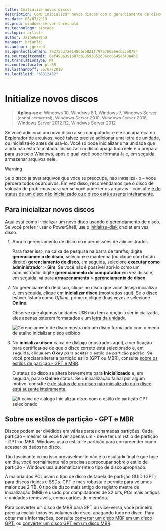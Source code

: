 ```yaml
---
title: Initialize novos discos
description: Como inicializar novos discos com o gerenciamento de disco, fazendo com que eles prontos para uso. Também inclui links para solução de problemas.
ms.date: 06/07/2019
ms.prod: windows-server-threshold
ms.technology: storage
ms.topic: article
author: JasonGerend
manager: brianlic
ms.author: jgerend
ms.openlocfilehash: 7a275c372e1486b26821f797a7663eecbc3e8784
ms.sourcegitcommit: 6ef4986391607bb28593852d06cc6645e548a4b3
ms.translationtype: MT
ms.contentlocale: pt-BR
ms.lasthandoff: 06/07/2019
ms.locfileid: "66812432"
---
```

# <a name="initialize-new-disks"></a>Initialize novos discos

> **Aplica-se a:** Windows 10, Windows 8.1, Windows 7, Windows Server (canal semestral), Windows Server 2019, Windows Server 2016, Windows Server 2012 R2, Windows Server 2012

Se você adicionar um novo disco a seu computador e ele não apareça no Explorador de arquivos, você talvez precise [adicionar uma letra de unidade](change-a-drive-letter.md), ou inicializá-lo antes de usá-lo. Você só pode inicializar uma unidade que ainda não está formatada. Inicializar um disco apaga tudo nele e o prepara para uso pelo Windows, após o qual você pode formatá-la e, em seguida, armazenar arquivos nele.

> [!WARNING]
> Se o disco já tiver arquivos que você se preocupa, não inicializá-lo – você perderá todos os arquivos. Em vez disso, recomendamos que o disco de solução de problemas para ver se você pode ler os arquivos - consulte [é de status de um disco não inicializado ou o disco está ausente inteiramente](troubleshooting-disk-management.md#a-disks-status-is-not-initialized-or-the-disk-is-missing).

## <a name="to-initialize-new-disks"></a>Para inicializar novos discos

Aqui está como inicializar um novo disco usando o gerenciamento de disco. Se você preferir usar o PowerShell, use o [initialize-disk](https://docs.microsoft.com/powershell/module/storage/initialize-disk) cmdlet em vez disso.

1. Abra o gerenciamento de disco com permissões de administrador. 
 
    Para fazer isso, na caixa de pesquisa na barra de tarefas, digite **gerenciamento de disco**, selecione e mantenha (ou clique com botão direito) **gerenciamento de disco**, em seguida, selecione **executar como administrador**  >  **Sim**. Se você não é possível abri-lo como um administrador, digite **gerenciamento do computador** em vez disso e, em seguida, vá para **armazenamento** > **gerenciamento de disco**.
1. No gerenciamento de disco, clique no disco que você deseja inicializar e, em seguida, clique em **inicializar disco** (mostrados aqui). Se o disco estiver listado como *Offline*, primeiro clique duas vezes e selecione **Online**.

     Observe que algumas unidades USB não tem a opção a ser inicializada, eles apenas obterem formatados e um [letra da unidade](change-a-drive-letter.md).

    ![Gerenciamento de disco mostrando um disco formatado com o menu de atalho inicializar disco exibido](media/uninitialized-disk.PNG)
2. No **inicializar disco** caixa de diálogo (mostrados aqui), a verificação para certificar-se de que o disco correto está selecionado e, em seguida, clique em **Okey** para aceitar o estilo de partição padrão. Se você precisar alterar a partição estilo (GPT ou MBR), consulte [sobre os estilos de partição - GPT e MBR](#about-partition-styles---gpt-and-mbr).

     O status do disco se altera brevemente para **Inicializando** e, em seguida, para o **Online** status. Se a inicialização falhar por algum motivo, consulte [é de status de um disco não inicializado ou o disco está ausente inteiramente](troubleshooting-disk-management.md#a-disks-status-is-not-initialized-or-the-disk-is-missing).

    ![A caixa de diálogo Inicializar disco com o estilo de partição GPT selecionado](media/initialize-disk.PNG)

## <a name="about-partition-styles---gpt-and-mbr"></a>Sobre os estilos de partição - GPT e MBR

Discos podem ser divididos em várias partes chamadas partições. Cada partição – mesmo se você tiver apenas um - deve ter um estilo de partição - GPT ou MBR. Windows usa o estilo de partição para compreender como acessar os dados no disco.

Tão fascinante como isso provavelmente não é o resultado final é que hoje em dia, você normalmente não precisa se preocupar sobre o estilo de partição - Windows usa automaticamente o tipo de disco apropriado.

A maioria dos PCs usam o tipo de disco de tabela de partição GUID (GPT) para discos rígidos e SSDs. GPT é mais robusta e permite para volumes maior que 2 TB. O tipo de disco mais antigo do registro mestre de inicialização (MBR) é usado por computadores de 32 bits, PCs mais antigos e unidades removíveis, como cartões de memória.

Para converter um disco de MBR para GPT ou vice-versa, você primeiro precisa excluir todos os volumes do disco, apagando tudo no disco. Para obter mais informações, consulte [converter um disco MBR em um disco GPT](change-an-mbr-disk-into-a-gpt-disk.md), ou [converter um disco GPT em um disco MBR](change-a-gpt-disk-into-an-mbr-disk.md).
